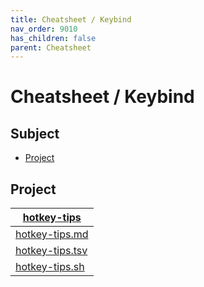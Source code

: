 ```yaml
---
title: Cheatsheet / Keybind
nav_order: 9010
has_children: false
parent: Cheatsheet
---
```



# Cheatsheet / Keybind




## Subject

* [Project](#project)




## Project

| [hotkey-tips](https://github.com/samwhelp/anduinos-gnome-shell-adjustment/tree/main/project/gen/hotkey-tips) |
| ----------- |
| [hotkey-tips.md](https://github.com/samwhelp/anduinos-gnome-shell-adjustment/blob/main/project/gen/hotkey-tips/dist/locale/en_US/hotkey-tips.md) |
| [hotkey-tips.tsv](https://github.com/samwhelp/anduinos-gnome-shell-adjustment/blob/main/project/gen/hotkey-tips/dist/locale/en_US/hotkey-tips.tsv) |
| [hotkey-tips.sh](https://github.com/samwhelp/anduinos-gnome-shell-adjustment/blob/main/project/gen/hotkey-tips/dist/locale/en_US/hotkey-tips.sh) |
